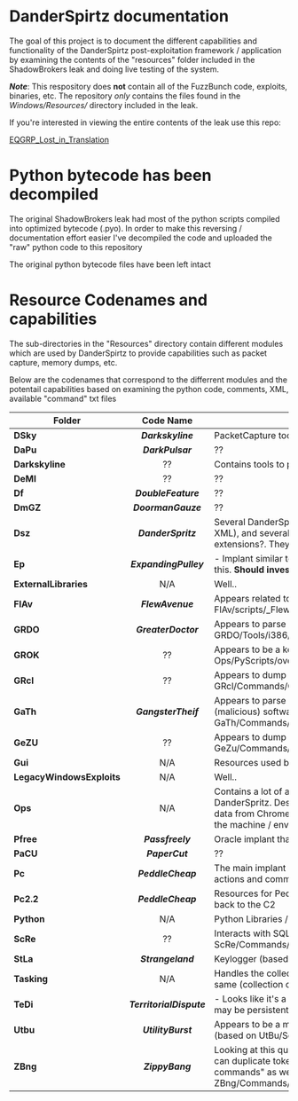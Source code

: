 # DanderSpirtz documentation
The goal of this project is to document the different capabilities and functionality of the DanderSpirtz post-exploitation framework / application by examining the contents of the "resources" folder included in the ShadowBrokers leak and doing live testing of the system.

_**Note**_: This respository does **not** contain all of the FuzzBunch code, exploits, binaries, etc. The repository _only_ contains the files found in the _Windows/Resources/_ directory included in the leak. 

If you're interested in viewing the entire contents of the leak use this repo:

[EQGRP\_Lost\_in_Translation](https://github.com/x0rz/EQGRP\_Lost\_in\_Translation)

# Python bytecode has been decompiled
The original ShadowBrokers leak had most of the python scripts compiled into optimized bytecode (.pyo). In order to make this reversing / documentation effort easier I've decompiled the code and uploaded the "raw" python code to this repository

The original python bytecode files have been left intact

# Resource Codenames and capabilities
The sub-directories in the "Resources" directory contain different modules which are used by DanderSpirtz to provide capabilities such as packet capture, memory dumps, etc. 

Below are the codenames that correspond to the differrent modules and the potentail capabilities based on examining the python code, comments, XML, available "command" txt files


|        Folder            |      Code Name           | Description / Functionality |
|         ---              |         :---:            | --- |
|**DSky**                  | _**Darkskyline**_        | PacketCapture tool | 
|**DaPu**                  | _**DarkPulsar**_         | ?? |
|**Darkskyline**           |          ??              | Contains tools to parse and filter traffic captured by DarkSkyline |
|**DeMI**                  |          ??              | ?? |
|**Df**                    | _**DoubleFeature**_      | ?? |
|**DmGZ**                  | _**DoormanGauze**_       | ?? |
|**Dsz**                   | _**DanderSpritz**_       | Several DanderSpritz specific files such as command descriptions (in XML), and several scripts with DSS (Debug script interface?) / DSI extensions?. They seem to be scripts run by DanderSpritz |
|**Ep**                    | _**ExpandingPulley**_    | - Implant similar to PeddleCheap. DanderSpirtz can communicate with this. **Should investigate further**|
|**ExternalLibraries**     |          N/A             | Well.. |
|**FlAv**                  | _**FlewAvenue**_         | Appears related to DoormanGauze (based on FlAv/scripts/_FlewAvenue.txt) |
|**GRDO**                  | _**GreaterDoctor**_      | Appears to parse / process from GreaterSurgeon (based on GRDO/Tools/i386/GreaterSurgeon_postProcess.py & analyzeMFT.py) |
|**GROK**                  |           ??             | Appears to be a keylogger (based on Ops/PyScripts/overseer/plugins/keylogger.py) |
|**GRcl**                  |           ??             | Appears to dump memory from a specific process (based on GRcl/Commands/CommandLine/ProcessMemory_Command.xml) |
| **GaTh**                 | _**GangsterTheif**_      | Appears to parse data gathered by GreaterDoctor to identify other (malicious) software that may be installed persistently (based on GaTh/Commands/CommandLine/GrDo\_ProcessScanner\_Command.xml) |
| **GeZU**                 |           ??             | Appears to dump memory (based on GeZu/Commands/CommandLine/GeZu\_KernelMemory\_Command.xml) |
| **Gui**                  |           N/A            | Resources used by the DanderSpirtz GUI |
|**LegacyWindowsExploits** |           N/A            | Well.. |
|**Ops**                   |           N/A            | Contains a lot of awesome tools and python / dss scripts used by DanderSpritz. Deserves a lot of investigation. includes tools to gather data from Chrome, Skype, Firefox (ripper) and gather information about the machine / environment (survey) |
|**Pfree**                 | _**Passfreely**_         | Oracle implant that bypasses auth for oracle databases |
|**PaCU**                  | _**PaperCut**_           | ??
|**Pc**                    | _**PeddleCheap**_        | The main implant (loaded via DoublePulsar) that performs all of these actions and communciates with the C2 (DanderSpirtz) |
|**Pc2.2**                 | _**PeddleCheap**_        | Resources for PeddleCheap including different DLLs / configs to call back to the C2 |
|**Python**                |          N/A             | Python Libraries / resources being used |
|**ScRe**                  |          ??              | Interacts with SQL databases (based on ScRe/Commands/CommandLine/Sql_Command.xml) |
|**StLa**                  | _**Strangeland**_        | Keylogger (based on StLa/Tools/i386-winnt/strangeland.xsl) |
|**Tasking**               |          N/A             | Handles the collection "tasks" that DanderSpritz has requested on the same (collection of windows, network data, etc) |
|**TeDi**                  | _**TerritorialDispute**_ | - Looks like it's a script to determine what other (malicious) software may be persistently installed (based on TeDi/PyScripts/sigs.py)
|**Utbu**                  | _**UtilityBurst**_       | Appears to be a mechanism for persistence via a driver install _unsure_ (based on UtBu/Scripts/Include/_UtilityBurstFunctions.dsi) |
|**ZBng**                  | _**ZippyBang**_          | Looking at this quickly, it appears to be the NSA's version of Mimikatz. It can duplicate tokens (Kerberos tokens?) and "remote execute commands" as well as logon as users (based on files in ZBng/Commands/CommandLine) |

